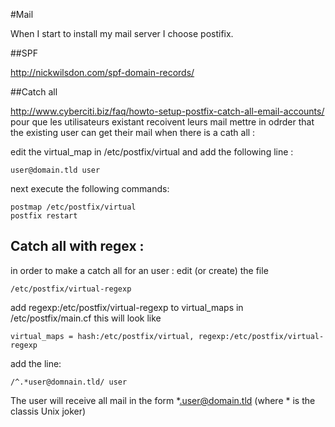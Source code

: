 #Mail

When I start to install my mail server
I choose postifix.

##SPF

http://nickwilsdon.com/spf-domain-records/

##Catch all

http://www.cyberciti.biz/faq/howto-setup-postfix-catch-all-email-accounts/
pour que les utilisateurs existant recoivent leurs mail mettre
in odrder that the existing user can get their mail when
there is a cath all :

edit the virtual_map in /etc/postfix/virtual and add the following line :

    user@domain.tld user

next execute the following commands:

    postmap /etc/postfix/virtual 
    postfix restart

## Catch all with regex :

in order to make a catch all for an user :
edit (or create) the file 

    /etc/postfix/virtual-regexp

add regexp:/etc/postfix/virtual-regexp to virtual_maps in /etc/postfix/main.cf
this will look like 

    virtual_maps = hash:/etc/postfix/virtual, regexp:/etc/postfix/virtual-regexp

add the line:
 
    /^.*user@domnain.tld/ user

The user will receive all mail in the form *.user@domain.tld (where * is the classis Unix joker)
